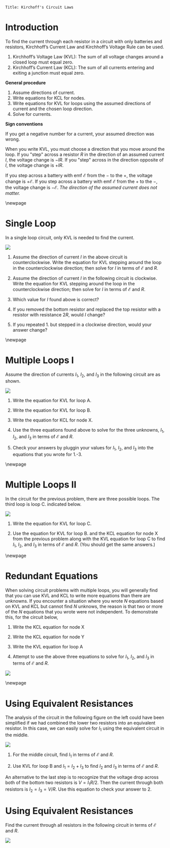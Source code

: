 ```mdextension
Title: Kirchoff's Circuit Laws
```

# Introduction

To find the current through each resistor in a circuit with only batteries and resistors, Kirchhoff’s Current Law and Kirchhoff’s Voltage Rule can be used.

1. Kirchhoff’s Voltage Law (KVL): The sum of all voltage changes around a closed loop must equal zero.
2. Kirchhoff’s Current Law (KCL): The sum of all currents entering and exiting a junction must equal zero.

**General procedure**

1. Assume directions of current.
2. Write equations for KCL for nodes.
3. Write equations for KVL for loops using the assumed directions of current and the chosen loop direction.
4. Solve for currents.

**Sign conventions**

If you get a negative number for a current, your assumed direction was wrong.

When you write KVL, you must choose a direction that you move around the loop. If you "step" across a resistor $R$ in the direction of an assumed current $I$, the voltage change is $-IR$. If you "step" across in the direction opposite of $I$, the voltage change is $+IR$.

If you step across a battery with emf $\mathcal{E}$ from the $-$ to the $+$, the voltage change is $+\mathcal{E}$. If you step across a battery with emf $\mathcal{E}$ from the $+$ to the $-$, the voltage change is $-\mathcal{E}$. _The direction of the assumed current does not matter._

\newpage

# Single Loop

In a single loop circuit, only KVL is needed to find the current.

<img src="figures/Single_Loop.svg">

1. Assume the direction of current $I$ in the above circuit is counterclockwise. Write the equation for KVL stepping around the loop in the counterclockwise direction; then solve for $I$ in terms of $\mathcal{E}$ and $R$.

2. Assume the direction of current $I$ in the following circuit is clockwise. Write the equation for KVL stepping around the loop in the counterclockwise direction; then solve for $I$ in terms of $\mathcal{E}$ and $R$.

3. Which value for $I$ found above is correct?

4. If you removed the bottom resistor and replaced the top resistor with a resistor with resistance $2R$, would $I$ change?

5. If you repeated 1. but stepped in a clockwise direction, would your answer change?

\newpage

# Multiple Loops I

Assume the direction of currents $I_1$, $I_2$, and $I_3$ in the following circuit are as shown.

<img src="figures/Multiple_Loops_I.svg">

1. Write the equation for KVL for loop A.

2. Write the equation for KVL for loop B.

3. Write the equation for KCL for node X.

4. Use the three equations found above to solve for the three unknowns, $I_1$, $I_2$, and $I_3$ in terms of $\mathcal{E}$ and $R$.

5. Check your answers by pluggin your values for $I_1$, $I_2$, and $I_3$ into the equations that you wrote for 1.-3.

\newpage

# Multiple Loops II

In the circuit for the previous problem, there are three possible loops. The third loop is loop C. indicated below.

<img src="figures/Multiple_Loops_II.svg">

1. Write the equation for KVL for loop C.

2. Use the equation for KVL for loop B. and the KCL equation for node X from the previous problem along with the KVL equation for loop C to find $I_1$, $I_2$, and $I_3$ in terms of $\mathcal{E}$ and $R$. (You should get the same answers.)

\newpage

# Redundant Equations

When solving circuit problems with multiple loops, you will generally find that you can use KVL and KCL to write more equations than there are unknowns. If you encounter a situation where you wrote $N$ equations based on KVL and KCL but cannot find $N$ unknows, the reason is that two or more of the $N$ equations that you wrote were not independent. To demonstrate this, for the circuit below,

1.  Write the KCL equation for node X

2.  Write the KCL equation for node Y

3.  Write the KVL equation for loop A
 
4.  Attempt to use the above three equations to solve for $I_1$, $I_2$, and $I_3$ in terms of $\mathcal{E}$ and $R$.

<img src="figures/Multiple_Loops_III.svg">

\newpage

# Using Equivalent Resistances

The analysis of the circuit in the following figure on the left could have been simplified if we had combined the lower two resistors into an equivalent resistor. In this case, we can easily solve for $I_1$ using the equivalent circuit in the middle.

<img src="figures/Multiple_Loops_IV.svg">

1. For the middle circuit, find $I_1$ in terms of $\mathcal{E}$ and $R$.

2. Use KVL for loop B and $I_1=I_2+I_3$ to find $I_2$ and $I_3$ in terms of $\mathcal{E}$ and $R$.

An alternative to the last step is to recognize that the voltage drop across both of the bottom two resistors is $V = I_1R/2$. Then the current through both resistors is $I_2=I_3=V/R$. Use this equation to check your answer to 2.


# Using Equivalent Resistances

Find the current through all resistors in the following circuit in terms of $\mathcal{E}$ and $R$.

<img src="figures/Multiple_Loops_V.svg">

